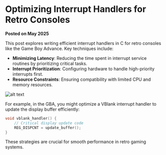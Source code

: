# Optimizing Interrupt Handlers for Retro Consoles

**Posted on May 2025**

This post explores writing efficient interrupt handlers in C for retro consoles like the Game Boy Advance. Key techniques include:

- **Minimizing Latency**: Reducing the time spent in interrupt service routines by prioritizing critical tasks.
- **Interrupt Prioritization**: Configuring hardware to handle high-priority interrupts first.
- **Resource Constraints**: Ensuring compatibility with limited CPU and memory resources.

![alt text](../assets/images/blog/spike.jpg)

For example, in the GBA, you might optimize a VBlank interrupt handler to update the display buffer efficiently:

```c
void vblank_handler() {
    // Critical display update code
    REG_DISPCNT = update_buffer();
}
```

These strategies are crucial for smooth performance in retro gaming systems.